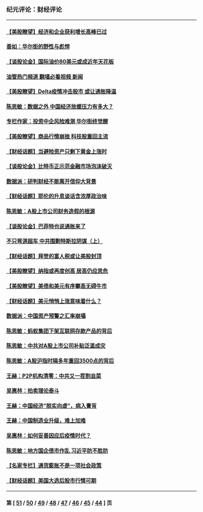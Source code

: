 ### 纪元评论：财经评论
---
#### [【美股瞭望】经济和企业获利增长高峰已过](../../pages/nsc1026/n13134466.md?08040330) 
#### [善如：华尔街的野性与彪悍](../../pages/nsc1026/n13112664.md?08040330) 
#### [【谈股论金】国际油价80美元或成近年天花板](../../pages/nsc1026/n13108524.md?08040330) 
#### [油管热门频道 翻墙必看视频 新闻](ok?08040330)
#### [【美股瞭望】Delta疫情冲击股市 或让通胀降温](../../pages/nsc1026/n13100297.md?08040330) 
#### [陈思敏：数据之外 中国经济放缓压力有多大？](../../pages/nsc1026/n13085576.md?08040330) 
#### [专栏作家：投资中企风险难测 华尔街终觉醒](../../pages/nsc1026/n13079366.md?08040330) 
#### [【美股瞭望】商品行情崩挫 科技股重回主流](../../pages/nsc1026/n13029798.md?08040330) 
#### [【财经话题】当避险资产只剩下黄金上涨时](../../pages/nsc1026/n12975626.md?08040330) 
#### [【谈股论金】比特币正示范金融市场泡沫破灭](../../pages/nsc1026/n12961769.md?08040330) 
#### [数据派：研判财经不能离开信仰大背景](../../pages/nsc1026/n12932684.md?08040330) 
#### [【财经话题】耶伦的升息谈话含浓厚政治味](../../pages/nsc1026/n12927299.md?08040330) 
#### [陈思敏：A股上市公司财务造假的根源](../../pages/nsc1026/n11229323.md?08040330) 
#### [【谈股论金】巴菲特也说通胀来了](../../pages/nsc1026/n12922463.md?08040330) 
#### [不只弯道超车 中共围剿特斯拉阴谋（上）](../../pages/nsc1026/n12919595.md?08040330) 
#### [【财经话题】拜登的富人税或让美股封顶](../../pages/nsc1026/n12899125.md?08040330) 
#### [【美股瞭望】纳指或再度创高 居高仍应思危](../../pages/nsc1026/n12878350.md?08040330) 
#### [【美股瞭望】美债和美元有序攀高无碍牛市](../../pages/nsc1026/n12844459.md?08040330) 
#### [【财经话题】美元悄悄上涨意味着什么？](../../pages/nsc1026/n12798222.md?08040330) 
#### [数据派：中国资产预警之汇率崩塌](../../pages/nsc1026/n12774242.md?08040330) 
#### [陈思敏：蚂蚁集团下架互联网存款产品的背后](../../pages/nsc1026/n12719862.md?08040330) 
#### [陈思敏：中共对A股上市公司补贴泛滥成灾](../../pages/nsc1026/n12713263.md?08040330) 
#### [陈思敏：A股沪指时隔多年重回3500点的背后](../../pages/nsc1026/n12675538.md?08040330) 
#### [王赫：P2P机构清零：中共又一茬割韭菜](../../pages/nsc1026/n12614544.md?08040330) 
#### [吴惠林：拍卖理论泰斗](../../pages/nsc1026/n12591360.md?08040330) 
#### [王赫：中国经济“脱实向虚”，病入膏肓](../../pages/nsc1026/n12564946.md?08040330) 
#### [王赫：中国制造业升级，难上加难](../../pages/nsc1026/n12559461.md?08040330) 
#### [吴惠林：如何妥善因应后疫情时代？](../../pages/nsc1026/n12553885.md?08040330) 
#### [陈思敏：地方国企债市作乱 习近平防不胜防](../../pages/nsc1026/n12553384.md?08040330) 
#### [【名家专栏】通货膨胀不是一项社会政策](../../pages/nsc1026/n12528711.md?08040330) 
#### [【财经话题】美国大选后股市行情可期](../../pages/nsc1026/n12514949.md?08040330) 

---
#### 第 [ [51](./51.md?08040330) / [50](./50.md?08040330) / [49](./49.md?08040330) / [48](./48.md?08040330) / [47](./47.md?08040330) / [46](./46.md?08040330) / [45](./45.md?08040330) / [44](./44.md?08040330) ] 页
